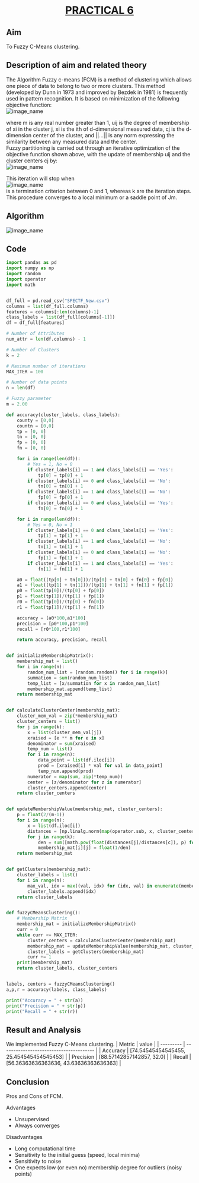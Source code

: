 # <center><u>PRACTICAL 6</u></center> 
## Aim
To Fuzzy C-Means clustering.

## Description of aim and related theory
The Algorithm
Fuzzy c-means (FCM) is a method of clustering which allows one piece of data to belong to two or more clusters. This method (developed by Dunn in 1973 and improved by Bezdek in 1981) is frequently used in pattern recognition. It is based on minimization of the following objective function:  
![image_name](fceq1.png)

where m is any real number greater than 1, uij is the degree of membership of xi in the cluster j, xi is the ith of d-dimensional measured data, cj is the d-dimension center of the cluster, and ||...|| is any norm expressing the similarity between any measured data and the center.  
Fuzzy partitioning is carried out through an iterative optimization of the objective function shown above, with the update of membership uij and the cluster centers cj by:  
![image_name](fceq2.png)

This iteration will stop when    
![image_name](fceq3.png)  
is a termination criterion between 0 and 1, whereas k are the iteration steps. This procedure converges to a local minimum or a saddle point of Jm.

## Algorithm 
![image_name](fca.png)

## Code ##
```python
import pandas as pd
import numpy as np
import random
import operator
import math


df_full = pd.read_csv("SPECTF_New.csv")
columns = list(df_full.columns)
features = columns[:len(columns)-1]
class_labels = list(df_full[columns[-1]])
df = df_full[features]

# Number of Attributes
num_attr = len(df.columns) - 1

# Number of Clusters
k = 2

# Maximum number of iterations
MAX_ITER = 100

# Number of data points
n = len(df)

# Fuzzy parameter
m = 2.00

def accuracy(cluster_labels, class_labels):
    county = [0,0]
    countn = [0,0]
    tp = [0, 0]
    tn = [0, 0]
    fp = [0, 0]
    fn = [0, 0]

    for i in range(len(df)):
        # Yes = 1, No = 0
        if cluster_labels[i] == 1 and class_labels[i] == 'Yes':
            tp[0] = tp[0] + 1
        if cluster_labels[i] == 0 and class_labels[i] == 'No':
            tn[0] = tn[0] + 1
        if cluster_labels[i] == 1 and class_labels[i] == 'No':
            fp[0] = fp[0] + 1
        if cluster_labels[i] == 0 and class_labels[i] == 'Yes':
            fn[0] = fn[0] + 1

    for i in range(len(df)):
        # Yes = 0, No = 1
        if cluster_labels[i] == 0 and class_labels[i] == 'Yes':
            tp[1] = tp[1] + 1
        if cluster_labels[i] == 1 and class_labels[i] == 'No':
            tn[1] = tn[1] + 1
        if cluster_labels[i] == 0 and class_labels[i] == 'No':
            fp[1] = fp[1] + 1
        if cluster_labels[i] == 1 and class_labels[i] == 'Yes':
            fn[1] = fn[1] + 1

    a0 = float((tp[0] + tn[0]))/(tp[0] + tn[0] + fn[0] + fp[0])
    a1 = float((tp[1] + tn[1]))/(tp[1] + tn[1] + fn[1] + fp[1])
    p0 = float(tp[0])/(tp[0] + fp[0])
    p1 = float(tp[1])/(tp[1] + fp[1])
    r0 = float(tp[0])/(tp[0] + fn[0])
    r1 = float(tp[1])/(tp[1] + fn[1])

    accuracy = [a0*100,a1*100]
    precision = [p0*100,p1*100]
    recall = [r0*100,r1*100]

    return accuracy, precision, recall


def initializeMembershipMatrix():
    membership_mat = list()
    for i in range(n):
        random_num_list = [random.random() for i in range(k)]
        summation = sum(random_num_list)
        temp_list = [x/summation for x in random_num_list]
        membership_mat.append(temp_list)
    return membership_mat


def calculateClusterCenter(membership_mat):
    cluster_mem_val = zip(*membership_mat)
    cluster_centers = list()
    for j in range(k):
        x = list(cluster_mem_val[j])
        xraised = [e ** m for e in x]
        denominator = sum(xraised)
        temp_num = list()
        for i in range(n):
            data_point = list(df.iloc[i])
            prod = [xraised[i] * val for val in data_point]
            temp_num.append(prod)
        numerator = map(sum, zip(*temp_num))
        center = [z/denominator for z in numerator]
        cluster_centers.append(center)
    return cluster_centers


def updateMembershipValue(membership_mat, cluster_centers):
    p = float(2/(m-1))
    for i in range(n):
        x = list(df.iloc[i])
        distances = [np.linalg.norm(map(operator.sub, x, cluster_centers[j])) for j in range(k)]
        for j in range(k):
            den = sum([math.pow(float(distances[j]/distances[c]), p) for c in range(k)])
            membership_mat[i][j] = float(1/den)       
    return membership_mat


def getClusters(membership_mat):
    cluster_labels = list()
    for i in range(n):
        max_val, idx = max((val, idx) for (idx, val) in enumerate(membership_mat[i]))
        cluster_labels.append(idx)
    return cluster_labels


def fuzzyCMeansClustering():
    # Membership Matrix
    membership_mat = initializeMembershipMatrix()
    curr = 0
    while curr <= MAX_ITER:
        cluster_centers = calculateClusterCenter(membership_mat)
        membership_mat = updateMembershipValue(membership_mat, cluster_centers)
        cluster_labels = getClusters(membership_mat)
        curr += 1
    print(membership_mat)
    return cluster_labels, cluster_centers


labels, centers = fuzzyCMeansClustering()
a,p,r = accuracy(labels, class_labels)

print("Accuracy = " + str(a))
print("Precision = " + str(p))
print("Recall = " + str(r))
```
## Result and Analysis 
We implemented Fuzzy C-Means clustering.
| Metric    | value                                   |
| --------- | --------------------------------------- |
| Accuracy  | [74.54545454545455, 25.454545454545453] |
| Precision | [88.57142857142857, 32.0]               |
| Recall    | [56.36363636363636, 43.63636363636363]  |

## Conclusion 
Pros and Cons of FCM.

Advantages
* Unsupervised
* Always converges

Disadvantages
* Long computational time
* Sensitivity to the initial guess (speed, local minima)
* Sensitivity to noise
* One expects low (or even no) membership degree 
  for outliers (noisy points)

